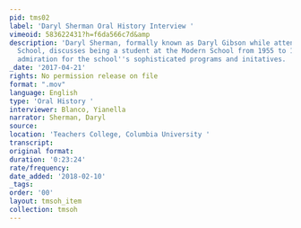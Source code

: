 ```yaml
---
pid: tms02
label: 'Daryl Sherman Oral History Interview '
vimeoid: 583622431?h=f6da566c7d&amp
description: 'Daryl Sherman, formally known as Daryl Gibson while attending the Modern
  School, discusses being a student at the Modern School from 1955 to 1961 with great
  admiration for the school''s sophisticated programs and initatives. '
_date: '2017-04-21'
rights: No permission release on file
format: ".mov"
language: English
type: 'Oral History '
interviewer: Blanco, Yianella
narrator: Sherman, Daryl
source:
location: 'Teachers College, Columbia University '
transcript:
original format:
duration: '0:23:24'
rate/frequency:
date_added: '2018-02-10'
_tags:
order: '00'
layout: tmsoh_item
collection: tmsoh
---
```

